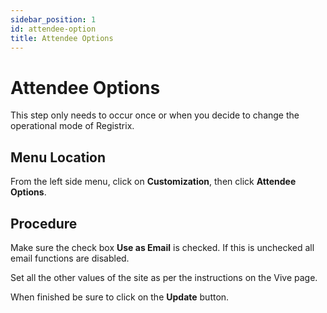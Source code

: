 ```yaml
---
sidebar_position: 1
id: attendee-option
title: Attendee Options
---
```


# Attendee Options

This step only needs to occur once or when you decide to change the operational mode of Registrix.

## Menu Location

From the left side menu, click on **Customization**, then click **Attendee Options**.

## Procedure

Make sure the check box **Use as Email** is checked.  If this is unchecked all email functions are disabled.

Set all the other values of the site as per the instructions on the Vive page.

When finished be sure to click on the **Update** button.
